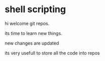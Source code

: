 # shell scripting 

hi welcome git repos.

its time to learn new things.

new changes are updated

its very usefull to store all the code into repos
